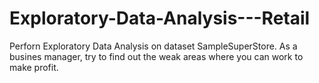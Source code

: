 # Exploratory-Data-Analysis---Retail
Perforn Exploratory Data Analysis on dataset SampleSuperStore. As a busines manager, try to find out the weak areas where you can work to make profit.
